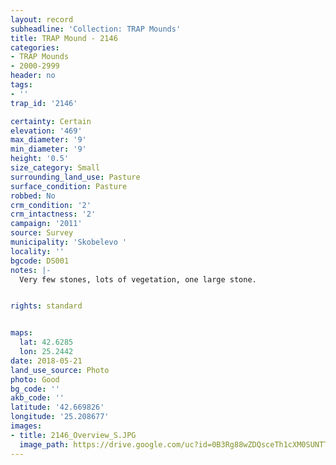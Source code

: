 ```yaml
---
layout: record
subheadline: 'Collection: TRAP Mounds'
title: TRAP Mound - 2146
categories:
- TRAP Mounds
- 2000-2999
header: no
tags:
- ''
trap_id: '2146'

certainty: Certain
elevation: '469'
max_diameter: '9'
min_diameter: '9'
height: '0.5'
size_category: Small
surrounding_land_use: Pasture
surface_condition: Pasture
robbed: No
crm_condition: '2'
crm_intactness: '2'
campaign: '2011'
source: Survey
municipality: 'Skobelevo '
locality: ''
bgcode: DS001
notes: |-
  Very few stones, lots of vegetation, one large stone.


rights: standard


maps:
  lat: 42.6285
  lon: 25.2442
date: 2018-05-21
land_use_source: Photo
photo: Good
bg_code: ''
akb_code: ''
latitude: '42.669826'
longitude: '25.208677'
images:
- title: 2146_Overview_S.JPG
  image_path: https://drive.google.com/uc?id=0B3Rg88wZDQsceTh1cXM0SUNTTnM
---
```

